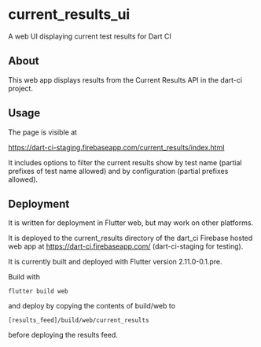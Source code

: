# current_results_ui

A web UI displaying current test results for Dart CI

## About

This web app displays results from the Current Results API in the dart-ci
project.

## Usage

The page is visible at

https://dart-ci-staging.firebaseapp.com/current_results/index.html

It includes options to filter the current results show by test
name (partial prefixes of test name allowed) and by configuration (partial
prefixes allowed).

## Deployment

It is written for deployment in Flutter web, but may work on other platforms.

It is deployed to the current_results directory of the dart_ci Firebase
hosted web app at https://dart-ci.firebaseapp.com/ (dart-ci-staging for
testing).

It is currently built and deployed with Flutter version 2.11.0-0.1.pre.

Build with

    flutter build web

and deploy by copying the contents of build/web to

    [results_feed]/build/web/current_results

before deploying the results feed.
